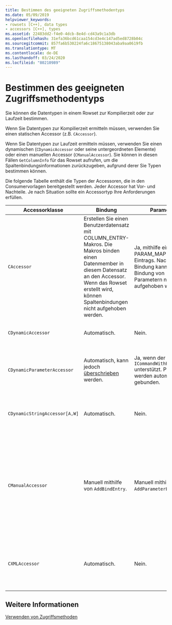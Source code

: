 ```yaml
---
title: Bestimmen des geeigneten Zugriffsmethodentyps
ms.date: 05/09/2019
helpviewer_keywords:
- rowsets [C++], data types
- accessors [C++], types
ms.assetid: 22483dd2-f4e0-4dcb-8e4d-cd43a9c1a3db
ms.openlocfilehash: 31efa36bcd61caa154cd3e4c147ad5ed8728b04c
ms.sourcegitcommit: 857fa6b530224fa6c18675138043aba9aa0619fb
ms.translationtype: MT
ms.contentlocale: de-DE
ms.lasthandoff: 03/24/2020
ms.locfileid: "80210989"
---
```

# <a name="determining-which-type-of-accessor-to-use"></a>Bestimmen des geeigneten Zugriffsmethodentyps

Sie können die Datentypen in einem Rowset zur Kompilierzeit oder zur Laufzeit bestimmen.

Wenn Sie Datentypen zur Kompilierzeit ermitteln müssen, verwenden Sie einen statischen Accessor (z.B. `CAccessor`).

Wenn Sie Datentypen zur Laufzeit ermitteln müssen, verwenden Sie einen dynamischen (`CDynamicAccessor` oder seine untergeordneten Elemente) oder einen manuellen Accessor (`CManualAccessor`). Sie können in diesen Fällen `GetColumnInfo` für das Rowset aufrufen, um die Spaltenbindungsinformationen zurückzugeben, aufgrund derer Sie Typen bestimmen können.

Die folgende Tabelle enthält die Typen der Accessoren, die in den Consumervorlagen bereitgestellt werden. Jeder Accessor hat Vor- und Nachteile. Je nach Situation sollte ein Accessortyp Ihre Anforderungen erfüllen.

|Accessorklasse|Bindung|Parameter|Comment|
|--------------------|-------------|---------------|-------------|
|`CAccessor`|Erstellen Sie einen Benutzerdatensatz mit COLUMN_ENTRY-Makros. Die Makros binden einen Datenmember in diesem Datensatz an den Accessor. Wenn das Rowset erstellt wird, können Spaltenbindungen nicht aufgehoben werden.|Ja, mithilfe eines PARAM_MAP-Makro-Eintrags. Nach der Bindung kann die Bindung von Parametern nicht aufgehoben werden.|Schnellster Accessor aufgrund von wenig Code.|
|`CDynamicAccessor`|Automatisch.|Nein.|Nützlich, wenn Sie den Typ der Daten in einem Rowset nicht kennen.|
|`CDynamicParameterAccessor`|Automatisch, kann jedoch [überschrieben](../../data/oledb/overriding-a-dynamic-accessor.md) werden.|Ja, wenn der Anbieter `ICommandWithParameters` unterstützt. Parameter werden automatisch gebunden.|Langsamer als `CDynamicAccessor`, aber hilfreich zum Aufrufen generischer gespeicherter Prozeduren.|
|`CDynamicStringAccessor[A,W]`|Automatisch.|Nein.|Ruft Daten aus dem Datenspeicher, auf die zugegriffen wird, als Zeichenfolgendaten ab.|
|`CManualAccessor`|Manuell mithilfe von `AddBindEntry`.|Manuell mithilfe von `AddParameterEntry`.|Schnell; Parameter und Spalten werden nur einmal gebunden. Sie bestimmen den zu verwendenden Datentyp. (Ein Beispiel finden Sie unter [DBViewer](https://github.com/Microsoft/VCSamples/tree/master/VC2010Samples/ATL/OLEDB/Consumer) Sample.) Erfordert mehr Code als `CDynamicAccessor` oder `CAccessor`. Entspricht eher dem direkten Aufruf von OLE DB.|
|`CXMLAccessor`|Automatisch.|Nein.|Ruft Daten aus dem Datenspeicher, auf die zugegriffen wird, als Zeichenfolgendaten ab, und formatiert sie als XML-markierte Daten.|

## <a name="see-also"></a>Weitere Informationen

[Verwenden von Zugriffsmethoden](../../data/oledb/using-accessors.md)
